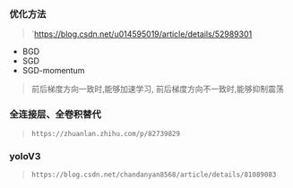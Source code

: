 ### 优化方法
> `https://blog.csdn.net/u014595019/article/details/52989301
- BGD
- SGD
- SGD-momentum
> 前后梯度方向一致时,能够加速学习, 前后梯度方向不一致时,能够抑制震荡
### 全连接层、全卷积替代
> `https://zhuanlan.zhihu.com/p/82739829`
### yoloV3
> `https://blog.csdn.net/chandanyan8568/article/details/81089083`
